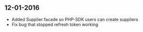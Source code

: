 ## 12-01-2016
 - Added Supplier facade so PHP-SDK users can create suppliers
 - Fix bug that stopped refresh token working
